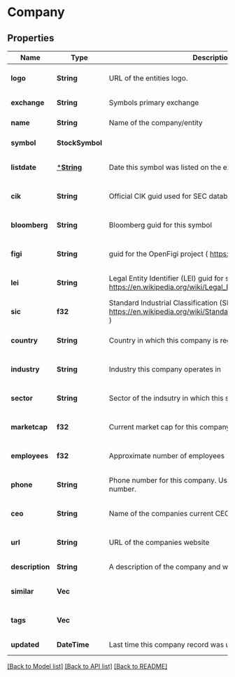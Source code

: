 # Company

## Properties
Name | Type | Description | Notes
------------ | ------------- | ------------- | -------------
**logo** | **String** | URL of the entities logo. | [optional] [default to null]
**exchange** | **String** | Symbols primary exchange | [default to null]
**name** | **String** | Name of the company/entity | [default to null]
**symbol** | **StockSymbol** |  | [default to null]
**listdate** | [***String**](string.md) | Date this symbol was listed on the exchange. | [optional] [default to null]
**cik** | **String** | Official CIK guid used for SEC database / filings. | [optional] [default to null]
**bloomberg** | **String** | Bloomberg guid for this symbol | [optional] [default to null]
**figi** | **String** | guid for the OpenFigi project ( https://openfigi.com/ ) | [optional] [default to null]
**lei** | **String** | Legal Entity Identifier (LEI) guid for symbol ( https://en.wikipedia.org/wiki/Legal_Entity_Identifier ) | [optional] [default to null]
**sic** | **f32** | Standard Industrial Classification (SIC) id for symbol ( https://en.wikipedia.org/wiki/Standard_Industrial_Classification ) | [optional] [default to null]
**country** | **String** | Country in which this company is registered | [optional] [default to null]
**industry** | **String** | Industry this company operates in | [optional] [default to null]
**sector** | **String** | Sector of the indsutry in which this symbol operates in | [optional] [default to null]
**marketcap** | **f32** | Current market cap for this company | [optional] [default to null]
**employees** | **f32** | Approximate number of employees | [optional] [default to null]
**phone** | **String** | Phone number for this company. Usually corporate contact number. | [optional] [default to null]
**ceo** | **String** | Name of the companies current CEO | [optional] [default to null]
**url** | **String** | URL of the companies website | [optional] [default to null]
**description** | **String** | A description of the company and what they do/offer | [default to null]
**similar** | **Vec<StockSymbol>** |  | [optional] [default to null]
**tags** | **Vec<String>** |  | [optional] [default to null]
**updated** | **DateTime<Utc>** | Last time this company record was updated. | [default to null]

[[Back to Model list]](../README.md#documentation-for-models) [[Back to API list]](../README.md#documentation-for-api-endpoints) [[Back to README]](../README.md)

